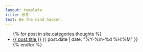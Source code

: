```yaml
---
layout: template
title: 思考
text: Be the mind hacker.
---
```


<ul>
	{% for post in site.categories.thoughts %}
	<li>
	<a href="{{ post.url }}">{{ post.title }}</a>
	<span>{{ post.date | date: "%Y-%m-%d %H:%M" }}</span>
	</li>
	{% endfor %}
</ul>
